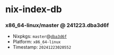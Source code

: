 # nix-index-db
### x86_64-linux/master @ 241223.dba3d6f
- Nixpkgs: `master`@[`dba3d6f`](https://github.com/NixOS/nixpkgs/commit/dba3d6fa15a97aeeb69d51350652413737895b30)
- Platform: `x86_64-linux`
- Timestamp: `20241223020552`
